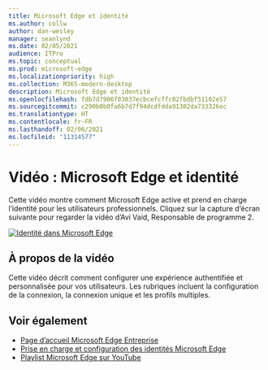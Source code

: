 ```yaml
---
title: Microsoft Edge et identité
ms.author: collw
author: dan-wesley
manager: seanlynd
ms.date: 02/05/2021
audience: ITPro
ms.topic: conceptual
ms.prod: microsoft-edge
ms.localizationpriority: high
ms.collection: M365-modern-desktop
description: Microsoft Edge et identité
ms.openlocfilehash: fdb7d7906f03037ecbcefcffc02fbdbf51102e57
ms.sourcegitcommit: c290b0b0fa6b7d7f94dcdfdda91302da733326ec
ms.translationtype: HT
ms.contentlocale: fr-FR
ms.lasthandoff: 02/06/2021
ms.locfileid: "11314577"
---
```

# Vidéo : Microsoft Edge et identité

Cette vidéo montre comment Microsoft Edge active et prend en charge l’identité pour les utilisateurs professionnels. Cliquez sur la capture d’écran suivante pour regarder la vidéo d’Avi Vaid, Responsable de programme 2.

[![Identité dans Microsoft Edge](media/microsoft-edge-video-identity/0.png)](http://www.youtube.com/watch?v=8lRUKhR7ipA "Identity in Microsoft Edge")

##  <a name="about-the-video"></a>À propos de la vidéo

Cette vidéo décrit comment configurer une expérience authentifiée et personnalisée pour vos utilisateurs. Les rubriques incluent la configuration de la connexion, la connexion unique et les profils multiples.

##  <a name="see-also"></a>Voir également

- [Page d’accueil Microsoft Edge Entreprise](https://aka.ms/EdgeEnterprise)
- [Prise en charge et configuration des identités Microsoft Edge](microsoft-edge-security-identity.md)
- [Playlist Microsoft Edge sur YouTube](https://www.youtube.com/playlist?list=PLXtHYVsvn_b-uXh1tMeYpT-0iD8tD3tFy)

